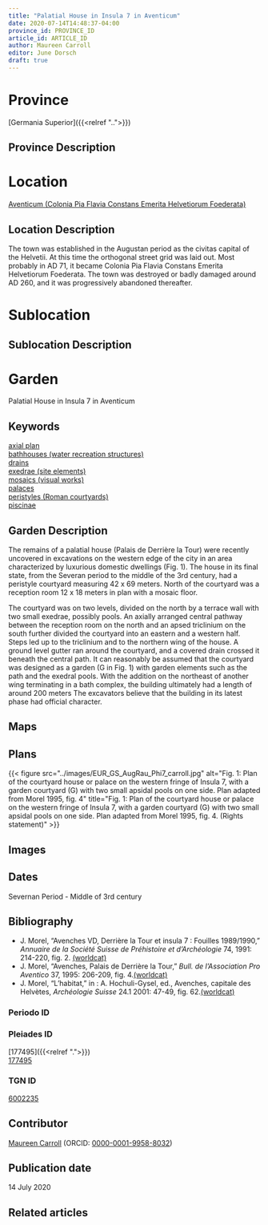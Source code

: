 ```yaml
---
title: "Palatial House in Insula 7 in Aventicum"
date: 2020-07-14T14:48:37-04:00
province_id: PROVINCE_ID
article_id: ARTICLE_ID
author: Maureen Carroll
editor: June Dorsch
draft: true
---
```


# Province

[Germania Superior]({{<relref "..">}})  

## Province Description

<!-- DESCRIPTION -->


# Location

[Aventicum (Colonia Pia Flavia Constans Emerita Helvetiorum Foederata)](https://pleiades.stoa.org/places/177495)

## Location Description

The town was established in the Augustan period as the civitas capital of the Helvetii. At this time the orthogonal street grid was laid out. Most probably in AD 71, it became Colonia Pia Flavia Constans Emerita Helvetiorum Foederata. The town was destroyed or badly damaged around AD 260, and it was progressively abandoned thereafter.

# Sublocation

<!--
[AREA WITHIN LOCATION, LIKE “PALATINE HILL”](GEOREFERENCE LINK)
A sublocation is any area larger than an individual garden, but located within a location. I would always try to include a link to a controlled vocabulary here if possible. This ID may well be different from the Garden ID, e.g., Pompeii versus a Garden in one of the houses which has its own Pleiades ID.
-->

## Sublocation Description

<!-- DESCRIPTION -->

# Garden

Palatial House in Insula 7 in Aventicum

## Keywords

[axial plan](http://vocab.getty.edu/page/aat/300121971)  
[bathhouses (water recreation structures)](http://vocab.getty.edu/page/aat/300007347)  
[drains](http://vocab.getty.edu/page/aat/300052564)   
[exedrae (site elements)](http://vocab.getty.edu/page/aat/300081589)  
[mosaics (visual works)](http://vocab.getty.edu/page/aat/300015342)  
[palaces](http://vocab.getty.edu/page/aat/300005734)  
[peristyles (Roman courtyards)](http://vocab.getty.edu/page/aat/300080971)  
[piscinae]( http://vocab.getty.edu/page/aat/300375619)

## Garden Description

The remains of a palatial house (Palais de Derrière la Tour) were recently uncovered in excavations on the western edge of the city in an area characterized by luxurious domestic dwellings (Fig. 1). The house in its final state, from the Severan period to the middle of the 3rd century, had a peristyle courtyard measuring 42 x 69 meters. North of the courtyard was a reception room 12 x 18 meters in plan with a mosaic floor.

The courtyard was on two levels, divided on the north by a terrace wall with two small exedrae, possibly pools. An axially arranged central pathway between the reception room on the north and an apsed triclinium on the south further divided the courtyard into an eastern and a western half. Steps led up to the triclinium and to the northern wing of the house. A ground level gutter ran around the courtyard, and a covered drain crossed it beneath the central path. It can reasonably be assumed that the courtyard was designed as a garden (G in Fig. 1) with garden elements such as the path and the exedral pools. With the addition on the northeast of another wing terminating in a bath complex, the building ultimately had a length of around 200 meters The excavators believe that the building in its latest phase had official character.

## Maps

<!--
{{< figure src="IMG_URL" alt="ALT_TEXT" title="CAPTION" >}}
-->

## Plans

{{< figure src="../images/EUR_GS_AugRau_Phi7_carroll.jpg" alt="Fig. 1: Plan of the courtyard house or palace on the western fringe of Insula 7, with a garden courtyard (G) with two small apsidal pools on one side. Plan adapted from Morel 1995, fig. 4" title="Fig. 1: Plan of the courtyard house or palace on the western fringe of Insula 7, with a garden courtyard (G) with two small apsidal pools on one side. Plan adapted from Morel 1995, fig. 4. (Rights statement)" >}}

## Images

<!--
{{< figure src="../images/image_name.ext" alt="ALT_TEXT" title="CAPTION" >}}
-->

## Dates

Severnan Period - Middle of 3rd century

## Bibliography

* J. Morel, “Avenches VD, Derrière la Tour et insula 7 : Fouilles 1989/1990,” *Annuaire de la Société Suisse de Préhistoire et d’Archéologie* 74, 1991: 214-220, fig. 2. [(worldcat)](http://www.worldcat.org/oclc/753507130)
* J. Morel, “Avenches, Palais de Derrière la Tour,” *Bull. de l’Association Pro Aventico* 37, 1995: 206-209, fig. 4.[(worldcat)](http://www.worldcat.org/oclc/716573918)
* J. Morel, “L’habitat,” in : A. Hochuli-Gysel, ed., Avenches, capitale des Helvètes, *Archéologie Suisse* 24.1 2001: 47-49, fig. 62.[(worldcat)](http://www.worldcat.org/oclc/718693183)

### Periodo ID

<!-- [PERIODO_ID](https://pleiades.stoa.org/places/PLEIADES_ID) -->

### Pleiades ID

[177495]({{<relref ".">}}) \
[177495](https://pleiades.stoa.org/places/177495)

### TGN ID

[6002235](http://vocab.getty.edu/page/tgn/6002235)

## Contributor

[Maureen Carroll](https://www.sheffield.ac.uk/archaeology/our-people/academic-staff/maureen-carroll) (ORCID: [0000-0001-9958-8032](https://orcid.org/0000-0001-9958-8032))

## Publication date

14 July 2020

## Related articles

<!-- Links to other related articles. Leave blank for now -->
